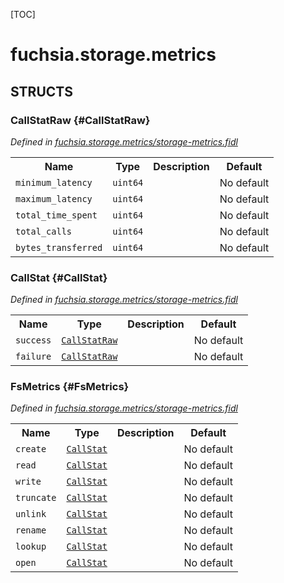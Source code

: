 [TOC]

# fuchsia.storage.metrics




## **STRUCTS**

### CallStatRaw {#CallStatRaw}
*Defined in [fuchsia.storage.metrics/storage-metrics.fidl](https://fuchsia.googlesource.com/fuchsia/+/master/zircon/system/fidl/fuchsia-storage-metrics/storage-metrics.fidl#10)*





<table>
    <tr><th>Name</th><th>Type</th><th>Description</th><th>Default</th></tr><tr>
            <td><code>minimum_latency</code></td>
            <td>
                <code>uint64</code>
            </td>
            <td></td>
            <td>No default</td>
        </tr><tr>
            <td><code>maximum_latency</code></td>
            <td>
                <code>uint64</code>
            </td>
            <td></td>
            <td>No default</td>
        </tr><tr>
            <td><code>total_time_spent</code></td>
            <td>
                <code>uint64</code>
            </td>
            <td></td>
            <td>No default</td>
        </tr><tr>
            <td><code>total_calls</code></td>
            <td>
                <code>uint64</code>
            </td>
            <td></td>
            <td>No default</td>
        </tr><tr>
            <td><code>bytes_transferred</code></td>
            <td>
                <code>uint64</code>
            </td>
            <td></td>
            <td>No default</td>
        </tr>
</table>

### CallStat {#CallStat}
*Defined in [fuchsia.storage.metrics/storage-metrics.fidl](https://fuchsia.googlesource.com/fuchsia/+/master/zircon/system/fidl/fuchsia-storage-metrics/storage-metrics.fidl#40)*





<table>
    <tr><th>Name</th><th>Type</th><th>Description</th><th>Default</th></tr><tr>
            <td><code>success</code></td>
            <td>
                <code><a class='link' href='#CallStatRaw'>CallStatRaw</a></code>
            </td>
            <td></td>
            <td>No default</td>
        </tr><tr>
            <td><code>failure</code></td>
            <td>
                <code><a class='link' href='#CallStatRaw'>CallStatRaw</a></code>
            </td>
            <td></td>
            <td>No default</td>
        </tr>
</table>

### FsMetrics {#FsMetrics}
*Defined in [fuchsia.storage.metrics/storage-metrics.fidl](https://fuchsia.googlesource.com/fuchsia/+/master/zircon/system/fidl/fuchsia-storage-metrics/storage-metrics.fidl#50)*





<table>
    <tr><th>Name</th><th>Type</th><th>Description</th><th>Default</th></tr><tr>
            <td><code>create</code></td>
            <td>
                <code><a class='link' href='#CallStat'>CallStat</a></code>
            </td>
            <td></td>
            <td>No default</td>
        </tr><tr>
            <td><code>read</code></td>
            <td>
                <code><a class='link' href='#CallStat'>CallStat</a></code>
            </td>
            <td></td>
            <td>No default</td>
        </tr><tr>
            <td><code>write</code></td>
            <td>
                <code><a class='link' href='#CallStat'>CallStat</a></code>
            </td>
            <td></td>
            <td>No default</td>
        </tr><tr>
            <td><code>truncate</code></td>
            <td>
                <code><a class='link' href='#CallStat'>CallStat</a></code>
            </td>
            <td></td>
            <td>No default</td>
        </tr><tr>
            <td><code>unlink</code></td>
            <td>
                <code><a class='link' href='#CallStat'>CallStat</a></code>
            </td>
            <td></td>
            <td>No default</td>
        </tr><tr>
            <td><code>rename</code></td>
            <td>
                <code><a class='link' href='#CallStat'>CallStat</a></code>
            </td>
            <td></td>
            <td>No default</td>
        </tr><tr>
            <td><code>lookup</code></td>
            <td>
                <code><a class='link' href='#CallStat'>CallStat</a></code>
            </td>
            <td></td>
            <td>No default</td>
        </tr><tr>
            <td><code>open</code></td>
            <td>
                <code><a class='link' href='#CallStat'>CallStat</a></code>
            </td>
            <td></td>
            <td>No default</td>
        </tr>
</table>













